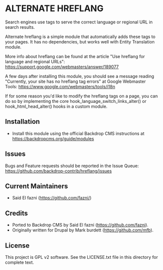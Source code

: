 ALTERNATE HREFLANG
======================

Search engines use <link rel="alternate" hreflang="x" /> tags to serve the
correct language or regional URL in search results.

Alternate hreflang is a simple module that automatically adds these tags to your
pages. It has no dependencies, but works well with Entity Translation module.

More info about hreflang can be found at the article "Use hreflang for language
and regional URLs": https://support.google.com/webmasters/answer/189077

A few days after installing this module, you should see a message reading
"Currently, your site has no hreflang tag errors" at Google Webmaster Tools:
https://www.google.com/webmasters/tools/i18n

If for some reason you'd like to modify the hreflang tags on a page, you can do
so by implementing the core hook_language_switch_links_alter() or
hook_html_head_alter() hooks in a custom module.


Installation
------------

- Install this module using the official Backdrop CMS instructions at
  https://backdropcms.org/guide/modules

Issues
------

Bugs and Feature requests should be reported in the Issue Queue:
https://github.com/backdrop-contrib/hreflang/issues

Current Maintainers
-------------------

- Said El fazni (https://github.com/fazni/)


Credits
-------

- Ported to Backdrop CMS by Said El fazni (https://github.com/fazni).
- Originally written for Drupal by Mark burdett (https://github.com/mfb).

License
-------

This project is GPL v2 software. See the LICENSE.txt file in this directory for
complete text.
